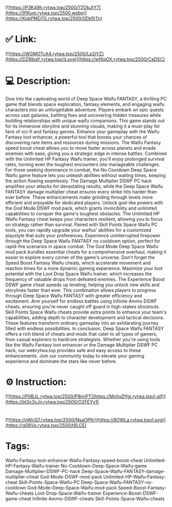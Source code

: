 [![https://P3K49h.rytwa.top/2500/7ZObJtY7](https://91Kum.rytwa.top/2500.webp)](https://KpbPMD7G.rytwa.top/2500/0DkfIjTn)
# ✅ Link:
[![https://WGMOTcA4.rytwa.top/2500/Lp2jYZ](https://DZ8IbaY.rytwa.top/d.svg)](https://wf4qOX.rytwa.top/2500/CaDSC)
# 💻 Description:
Dive into the captivating world of Deep Space Waifu FANTASY, a thrilling PC game that blends space exploration, fantasy elements, and engaging waifu characters into an unforgettable adventure. Players embark on epic quests across vast galaxies, battling foes and uncovering hidden treasures while building relationships with unique waifu companions. This game stands out for its immersive storyline and stunning visuals, making it a must-play for fans of sci-fi and fantasy genres.
Enhance your gameplay with the Waifu Fantasy loot enhancer, a powerful tool that boosts your chances of discovering rare items and resources during missions. The Waifu Fantasy speed boost cheat allows you to move faster across planets and evade enemies with ease, giving you a strategic edge in intense battles. Combined with the Unlimited HP Fantasy Waifu trainer, you'll enjoy prolonged survival rates, turning even the toughest encounters into manageable challenges.
For those seeking dominance in combat, the No Cooldown Deep Space Waifu game feature lets you unleash abilities without waiting times, keeping the action flowing seamlessly. The Damage Multiplier DSWF PC hack amplifies your attacks for devastating results, while the Deep Space Waifu FANTASY damage multiplier cheat ensures every strike hits harder than ever before. These enhancements make grinding through levels more efficient and enjoyable for dedicated players.
Unlock god-like powers with the God Mode DSWF mod pack, which grants invincibility and unlimited capabilities to conquer the game's toughest obstacles. The Unlimited HP Waifu Fantasy cheat keeps your characters resilient, allowing you to focus on strategy rather than survival. Paired with Skill Points Space Waifu PC tools, you can rapidly upgrade your waifus' abilities for a customized playstyle that suits your preferences.
Experience uninterrupted firepower through the Deep Space Waifu FANTASY no cooldown option, perfect for rapid-fire scenarios in space combat. The God Mode Deep Space Waifu mod pack bundles essential cheats for a comprehensive overhaul, making it easier to explore every corner of the game's universe. Don't forget the Speed Boost Fantasy Waifu cheats, which accelerate movement and reaction times for a more dynamic gaming experience.
Maximize your loot potential with the Loot Drop Space Waifu trainer, which increases the frequency of valuable drops from defeated enemies. The Experience Boost DSWF game cheat speeds up leveling, helping you unlock new skills and storylines faster than ever. This combination allows players to progress through Deep Space Waifu FANTASY with greater efficiency and excitement.
Arm yourself for endless battles using Infinite Ammo DSWF cheats, ensuring you're never caught off guard in high-stakes shootouts. Skill Points Space Waifu cheats provide extra points to enhance your team's capabilities, adding depth to character development and tactical decisions. These features transform ordinary gameplay into an exhilarating journey filled with endless possibilities.
In conclusion, Deep Space Waifu FANTASY offers a rich blend of cheats and mods that cater to all types of gamers, from casual explorers to hardcore strategists. Whether you're using tools like the Waifu Fantasy loot enhancer or the Damage Multiplier DSWF PC hack, our webrytwa.top provides safe and easy access to these enhancements. Join our community today to elevate your gaming experience and dominate the stars like never before.

# ⚙️ Instruction:
[![https://P0BJL.rytwa.top/2500/P8jmPT](https://MchvDYgj.rytwa.top/i.gif)](https://bt3c3cJn.rytwa.top/2500/O2FEYy1)
#
[![https://nWcQ7.rytwa.top/2500/NsaOPKr](https://8OWLa.rytwa.top/l.svg)](https://g08Vq.rytwa.top/2500/t9LCE)
# Tags:
Waifu-Fantasy-loot-enhancer Waifu-Fantasy-speed-boost-cheat Unlimited-HP-Fantasy-Waifu-trainer No-Cooldown-Deep-Space-Waifu-game Damage-Multiplier-DSWF-PC-hack Deep-Space-Waifu-FANTASY-damage-multiplier-cheat God-Mode-DSWF-mod-pack Unlimited-HP-Waifu-Fantasy-cheat Skill-Points-Space-Waifu-PC Deep-Space-Waifu-FANTASY-no-cooldown God-Mode-Deep-Space-Waifu-mod-pack Speed-Boost-Fantasy-Waifu-cheats Loot-Drop-Space-Waifu-trainer Experience-Boost-DSWF-game-cheat Infinite-Ammo-DSWF-cheats Skill-Points-Space-Waifu-cheats





